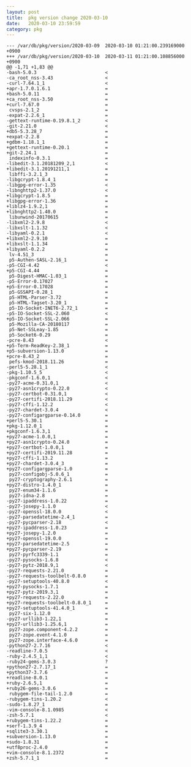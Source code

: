 ```yaml
---
layout: post
title:  pkg version change 2020-03-10
date:   2020-03-10 23:59:59
category: pkg
---
```


    --- /var/db/pkg/version/2020-03-09	2020-03-10 01:21:00.239169000 +0900
    +++ /var/db/pkg/version/2020-03-10	2020-03-11 01:21:00.108856000 +0900
    @@ -1,71 +1,83 @@
    -bash-5.0.3                         <
    -ca_root_nss-3.43                   <
    -curl-7.64.1_1                      <
    +apr-1.7.0.1.6.1                    =
    +bash-5.0.11                        =
    +ca_root_nss-3.50                   =
    +curl-7.67.0                        =
     cvsps-2.1_2                        =
    -expat-2.2.6_1                      =
    -gettext-runtime-0.19.8.1_2         <
    -git-2.21.0                         <
    +db5-5.3.28_7                       =
    +expat-2.2.8                        =
    +gdbm-1.18.1_1                      =
    +gettext-runtime-0.20.1             =
    +git-2.24.1                         =
     indexinfo-0.3.1                    =
    -libedit-3.1.20181209_2,1           <
    +libedit-3.1.20191211,1             =
     libffi-3.2.1_3                     =
    -libgcrypt-1.8.4_1                  =
    -libgpg-error-1.35                  <
    -libnghttp2-1.37.0                  <
    +libgcrypt-1.8.5                    =
    +libgpg-error-1.36                  =
    +liblz4-1.9.2,1                     =
    +libnghttp2-1.40.0                  =
     libunwind-20170615                 =
    -libxml2-2.9.8                      <
    -libxslt-1.1.32                     <
    -libyaml-0.2.1                      <
    +libxml2-2.9.10                     =
    +libxslt-1.1.34                     =
    +libyaml-0.2.2                      =
     lv-4.51_3                          =
     p5-Authen-SASL-2.16_1              =
    -p5-CGI-4.42                        <
    +p5-CGI-4.44                        =
     p5-Digest-HMAC-1.03_1              =
    -p5-Error-0.17027                   =
    +p5-Error-0.17028                   =
     p5-GSSAPI-0.28_1                   =
     p5-HTML-Parser-3.72                =
     p5-HTML-Tagset-3.20_1              =
     p5-IO-Socket-INET6-2.72_1          =
    -p5-IO-Socket-SSL-2.060             <
    +p5-IO-Socket-SSL-2.066             =
     p5-Mozilla-CA-20180117             =
     p5-Net-SSLeay-1.85                 =
     p5-Socket6-0.29                    =
    -pcre-8.43                          <
    +p5-Term-ReadKey-2.38_1             =
    +p5-subversion-1.13.0               =
    +pcre-8.43_2                        =
     pefs-kmod-2018.11.26               =
    -perl5-5.28.1_1                     <
    -pkg-1.10.5_5                       <
    -pkgconf-1.6.0,1                    <
    -py27-acme-0.31.0,1                 <
    -py27-asn1crypto-0.22.0             <
    -py27-certbot-0.31.0,1              <
    -py27-certifi-2018.11.29            <
    -py27-cffi-1.12.2                   <
    -py27-chardet-3.0.4                 <
    -py27-configargparse-0.14.0         =
    +perl5-5.30.1                       =
    +pkg-1.12.0_1                       =
    +pkgconf-1.6.3,1                    =
    +py27-acme-1.0.0,1                  =
    +py27-asn1crypto-0.24.0             =
    +py27-certbot-1.0.0,1               =
    +py27-certifi-2019.11.28            =
    +py27-cffi-1.13.2                   =
    +py27-chardet-3.0.4_3               =
    +py27-configargparse-1.0            =
     py27-configobj-5.0.6_1             =
     py27-cryptography-2.6.1            =
    +py27-distro-1.4.0_1                =
     py27-enum34-1.1.6                  =
     py27-idna-2.8                      =
    -py27-ipaddress-1.0.22              =
    -py27-josepy-1.1.0                  <
    -py27-openssl-18.0.0                <
    -py27-parsedatetime-2.4_1           =
    -py27-pycparser-2.18                <
    +py27-ipaddress-1.0.23              =
    +py27-josepy-1.2.0                  =
    +py27-openssl-19.0.0                =
    +py27-parsedatetime-2.5             =
    +py27-pycparser-2.19                =
     py27-pyrfc3339-1.1                 =
    -py27-pysocks-1.6.8                 <
    -py27-pytz-2018.9,1                 <
    -py27-requests-2.21.0               =
    -py27-requests-toolbelt-0.8.0       =
    -py27-setuptools-40.8.0             <
    +py27-pysocks-1.7.1                 =
    +py27-pytz-2019.3,1                 =
    +py27-requests-2.22.0               =
    +py27-requests-toolbelt-0.8.0_1     =
    +py27-setuptools-41.4.0_1           =
     py27-six-1.12.0                    =
    -py27-urllib3-1.22,1                =
    +py27-urllib3-1.25.6,1              =
     py27-zope.component-4.2.2          =
     py27-zope.event-4.1.0              =
     py27-zope.interface-4.6.0          =
    -python27-2.7.16                    <
    -readline-7.0.5                     <
    -ruby-2.4.5_1,1                     <
    -ruby24-gems-3.0.3                  ?
    +python27-2.7.17_1                  =
    +python37-3.7.6                     =
    +readline-8.0.1                     =
    +ruby-2.6.5,1                       =
    +ruby26-gems-3.0.6                  =
     rubygem-file-tail-1.2.0            =
    -rubygem-tins-1.20.2                <
    -sudo-1.8.27_1                      =
    -vim-console-8.1.0985               <
    -zsh-5.7.1                          <
    +rubygem-tins-1.22.2                =
    +serf-1.3.9_4                       =
    +sqlite3-3.30.1                     =
    +subversion-1.13.0                  =
    +sudo-1.8.31                        =
    +utf8proc-2.4.0                     =
    +vim-console-8.1.2372               =
    +zsh-5.7.1_1                        =
